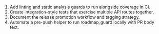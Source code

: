 1. Add linting and static analysis guards to run alongside coverage in CI.
2. Create integration-style tests that exercise multiple API routes together.
3. Document the release promotion workflow and tagging strategy.
4. Automate a pre-push helper to run roadmap_guard locally with PR body text.

